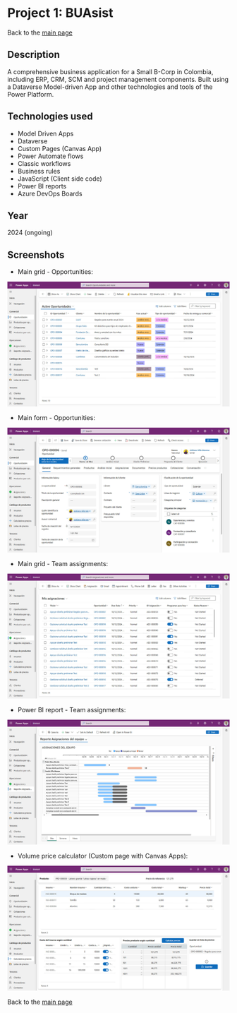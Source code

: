 # Project 1: BUAsist

Back to the [main page](https://camilovillam.github.io/)

## Description

A comprehensive business application for a Small B-Corp in Colombia, including ERP, CRM, SCM and project management components. Built using a Dataverse Model-driven App and other technologies and tools of the Power Platform.

## Technologies used

- Model Driven Apps
- Dataverse
- Custom Pages (Canvas App)
- Power Automate flows
- Classic workflows
- Business rules
- JavaScript (Client side code)
- Power BI reports
- Azure DevOps Boards

## Year

2024 (ongoing)

## Screenshots

- Main grid - Opportunities:

![BUAsist - Model-Driven App - Main grid opportunities](https://raw.githubusercontent.com/camilovillam/camilovillam.github.io/refs/heads/main/assets/img/projects/BUAsist_01.jpg)


- Main form - Opportunities:

![BUAsist - Model-Driven App - Main form Opportunities](https://raw.githubusercontent.com/camilovillam/camilovillam.github.io/refs/heads/main/assets/img/projects/BUAsist_02.jpg)


- Main grid - Team assignments:

![BUAsist - Model-Driven App - Main grid Team tasks](https://raw.githubusercontent.com/camilovillam/camilovillam.github.io/refs/heads/main/assets/img/projects/BUAsist_03.jpg)


- Power BI report - Team assignments:

![Screenshot BUAsist - Model-Driven App - Power BI report Team tasks](https://raw.githubusercontent.com/camilovillam/camilovillam.github.io/refs/heads/main/assets/img/projects/BUAsist_04.jpg)


- Volume price calculator (Custom page with Canvas Apps):

![Screenshot BUAsist - Model-Driven App - Custom Page (Canvas app)](https://raw.githubusercontent.com/camilovillam/camilovillam.github.io/refs/heads/main/assets/img/projects/BUAsist_05.jpg)


Back to the [main page](https://camilovillam.github.io/)
